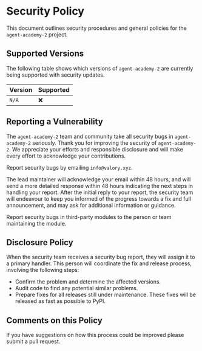 # Security Policy

This document outlines security procedures and general policies for the `agent-academy-2` project.

## Supported Versions

The following table shows which versions of `agent-academy-2` are currently being supported with security updates.

| Version   | Supported          |
| --------- | ------------------ |
| `N/A`     | :x:                |

## Reporting a Vulnerability

The `agent-academy-2` team and community take all security bugs in `agent-academy-2` seriously. Thank you for improving the security of `agent-academy-2`. We appreciate your efforts and responsible disclosure and will make every effort to acknowledge your contributions.

Report security bugs by emailing `info@valory.xyz`.

The lead maintainer will acknowledge your email within 48 hours, and will send a more detailed response within 48 hours indicating the next steps in handling your report. After the initial reply to your report, the security team will endeavour to keep you informed of the progress towards a fix and full announcement, and may ask for additional information or guidance.

Report security bugs in third-party modules to the person or team maintaining the module.

## Disclosure Policy

When the security team receives a security bug report, they will assign it to a primary handler. This person will coordinate the fix and release process, involving the following steps:

- Confirm the problem and determine the affected versions.
- Audit code to find any potential similar problems.
- Prepare fixes for all releases still under maintenance. These fixes will be released as fast as possible to PyPI.

## Comments on this Policy

If you have suggestions on how this process could be improved please submit a pull request.
